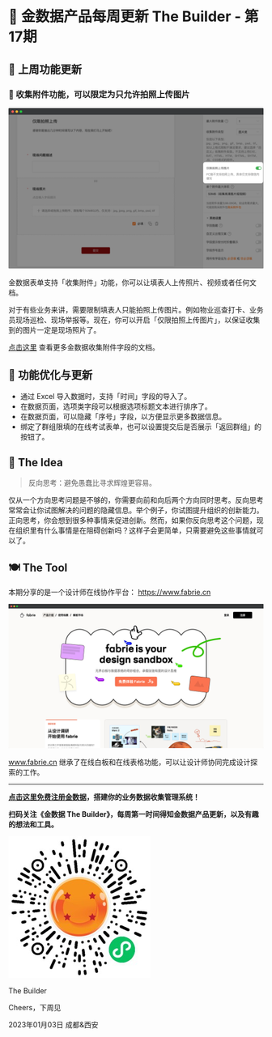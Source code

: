 # 🧩 金数据产品每周更新 The Builder - 第17期

## 🎉 上周功能更新

### 📸 收集附件功能，可以限定为只允许拍照上传图片

![camera-only-attachment-field](images/230102/camera-only-attachment-field.png)

金数据表单支持「收集附件」功能，你可以让填表人上传照片、视频或者任何文档。

对于有些业务来讲，需要限制填表人只能拍照上传图片。例如物业巡查打卡、业务员现场巡检、现场举报等。现在，你可以开启「仅限拍照上传图片」，以保证收集到的图片一定是现场照片了。

[点击这里](https://jinshuju.net/help/articles/upload-file) 查看更多金数据收集附件字段的文档。

## 🎁 功能优化与更新

* 通过 Excel 导入数据时，支持「时间」字段的导入了。
* 在数据页面，选项类字段可以根据选项标题文本进行排序了。
* 在数据页面，可以隐藏「序号」字段，以方便显示更多数据信息。
* 绑定了群组限填的在线考试表单，也可以设置提交后是否展示「返回群组」的按钮了。

## 🍰 The Idea

> 反向思考：避免愚蠢比寻求辉煌更容易。

仅从一个方向思考问题是不够的，你需要向前和向后两个方向同时思考。反向思考常常会让你试图解决的问题的隐藏信息。举个例子，你试图提升组织的创新能力。正向思考，你会想到很多种事情来促进创新。然而，如果你反向思考这个问题，现在组织里有什么事情是在阻碍创新吗？这样子会更简单，只需要避免这些事情就可以了。

## 🍽 The Tool

本期分享的是一个设计师在线协作平台： https://www.fabrie.cn

![fabrie.cn](images/230102/fabrie.cn.png)

www.fabrie.cn 继承了在线白板和在线表格功能，可以让设计师协同完成设计探索的工作。

---

__[点击这里免费注册金数据](https://jinshuju.net/?utm_campaign=the_builder&utm_medium=social&utm_source=github)，搭建你的业务数据收集管理系统！__

__扫码关注《金数据 The Builder》，每周第一时间得知金数据产品更新，以及有趣的想法和工具。__

![QRCode](images/miniprogram_qrcode.jpeg)

The Builder

Cheers，下周见

2023年01月03日 成都&西安
